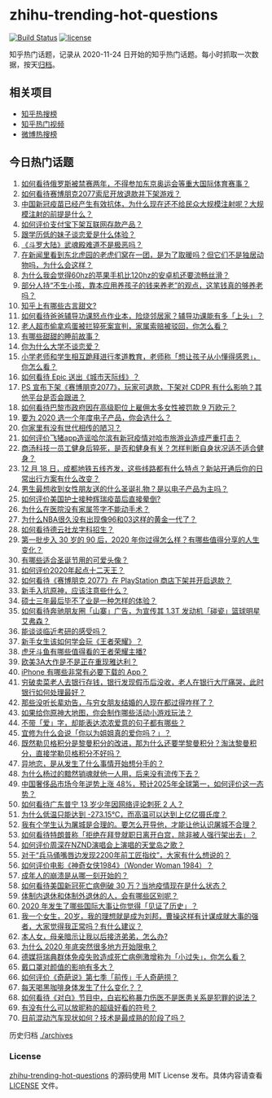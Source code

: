 # zhihu-trending-hot-questions

[![Build Status](https://github.com/justjavac/zhihu-trending-hot-questions/workflows/ci/badge.svg?branch=master)](https://github.com/justjavac/zhihu-trending-hot-questions/actions)
[![license](https://img.shields.io/github/license/justjavac/zhihu-trending-hot-questions)](https://github.com/justjavac/zhihu-trending-hot-questions/blob/master/LICENSE)

知乎热门话题，记录从 2020-11-24 日开始的知乎热门话题。每小时抓取一次数据，按天[归档](./archives)。

## 相关项目

- [知乎热搜榜](https://github.com/justjavac/zhihu-trending-top-search)
- [知乎热门视频](https://github.com/justjavac/zhihu-trending-hot-video)
- [微博热搜榜](https://github.com/justjavac/weibo-trending-hot-search)

## 今日热门话题

<!-- BEGIN -->
<!-- 最后更新时间 Sat Dec 19 2020 05:01:23 GMT+0800 (CST) -->
1. [如何看待俄罗斯被禁赛两年，不得参加东京奥运会等重大国际体育赛事？](https://www.zhihu.com/question/435327527)
1. [如何看待赛博朋克2077索尼开放退款并下架游戏？](https://www.zhihu.com/question/435363731)
1. [中国新冠疫苗已经产生有效抗体，为什么现在还不给民众大规模注射呢？大规模注射的前提是什么？](https://www.zhihu.com/question/431748876)
1. [如何评价支付宝下架互联网存款产品？](https://www.zhihu.com/question/435363229)
1. [跟学历低的妹子谈恋爱是什么体验？](https://www.zhihu.com/question/31070823)
1. [《斗罗大陆》武魂殿难道不是极恶吗？](https://www.zhihu.com/question/434900268)
1. [在新闻里看到东北虎园的老虎们窝在一团，是为了取暖吗？但它们不是独居动物吗，为什么会这样？](https://www.zhihu.com/question/435127400)
1. [为什么我会觉得60hz的苹果手机比120hz的安卓机还要流畅丝滑？](https://www.zhihu.com/question/426473871)
1. [部分人持“不生小孩，靠本应用养孩子的钱来养老”的观点，这笔钱真的够养老吗？](https://www.zhihu.com/question/428647620)
1. [知乎上有哪些古言甜文?](https://www.zhihu.com/question/415634617)
1. [如何看待爸爸辅导功课怒点作业本，险烧邻居家？辅导功课能有多「上头」？](https://www.zhihu.com/question/435380756)
1. [老人超市偷拿鸡蛋被拦猝死案宣判，家属索赔被驳回，你怎么看？](https://www.zhihu.com/question/435361432)
1. [有哪些甜甜的睡前故事？](https://www.zhihu.com/question/56998947)
1. [你为什么大学不谈恋爱？](https://www.zhihu.com/question/281437650)
1. [小学老师和学生相互跪拜进行孝道教育，老师称「想让孩子从小懂得感恩」，你怎么看？](https://www.zhihu.com/question/435248534)
1. [如何看待 Epic 送出《城市天际线》？](https://www.zhihu.com/question/435375367)
1. [PS 宣布下架《赛博朋克2077》，玩家可退款，下架对 CDPR 有什么影响？其他平台是否会跟进？](https://www.zhihu.com/question/435381558)
1. [如何看待巴黎市政府因在高级职位上雇佣太多女性被罚款 9 万欧元？](https://www.zhihu.com/question/435098237)
1. [要为 2020 选一个年度电子产品，你会选什么？](https://www.zhihu.com/question/434977165)
1. [你家里有没有世代相传的陋习？](https://www.zhihu.com/question/428104481)
1. [如何评价飞猪app造谣哈尔滨有新冠疫情对哈市旅游业造成严重打击？](https://www.zhihu.com/question/435333197)
1. [商汤科技一员工健身后猝死，是否和健身有关？怎样判断自身状况适不适合健身？](https://www.zhihu.com/question/435421401)
1. [12 月 18 日，成都地铁五线齐发，这些线路都有什么特点？新站开通后你的日常出行方案有什么改变？](https://www.zhihu.com/question/435294682)
1. [男生最想收到女性朋友送的什么圣诞礼物？是以电子产品为主吗？](https://www.zhihu.com/question/434228572)
1. [如何评价美国护士接种辉瑞疫苗后直接晕倒?](https://www.zhihu.com/question/435425447)
1. [为什么在医院没有家属签字不能动手术？](https://www.zhihu.com/question/20262131)
1. [为什么NBA很久没有出现像96和03这样的黄金一代了？](https://www.zhihu.com/question/430356326)
1. [如何看待德云社龙字科招生？](https://www.zhihu.com/question/435367805)
1. [第一批步入 30 岁的 90 后，2020 年你过得怎么样？有哪些值得分享的人生变化？](https://www.zhihu.com/question/435391542)
1. [有哪些适合圣诞节用的可爱头像？](https://www.zhihu.com/question/306838831)
1. [如何评价2020年起点十二天王？](https://www.zhihu.com/question/435378328)
1. [如何看待《赛博朋克 2077》在 PlayStation 商店下架并开启退款？](https://www.zhihu.com/question/435367327)
1. [新手入坑原神，应该注意些什么？](https://www.zhihu.com/question/434550697)
1. [硕士三年最后毕不了业是一种怎样的体验？](https://www.zhihu.com/question/269062097)
1. [如何看待奔驰朋友圈「山寨」广告，为宣传其 1.3T 发动机「碰瓷」篮球明星艾弗森？](https://www.zhihu.com/question/435364077)
1. [能谈谈临近考研的感受吗？](https://www.zhihu.com/question/433746839)
1. [新手女生该如何学会玩《王者荣耀》？](https://www.zhihu.com/question/314613607)
1. [虎牙斗鱼有哪些值得看的王者荣耀主播?](https://www.zhihu.com/question/434331729)
1. [欧美3A大作是不是正在重现雅达利？](https://www.zhihu.com/question/434606154)
1. [iPhone 有哪些非常有必要下载的 App？](https://www.zhihu.com/question/28306141)
1. [穷破卖菜老人去银行存钱，银行发现假币后没收，老人在银行大厅痛哭，此时银行如何处理最好？](https://www.zhihu.com/question/434730115)
1. [那些没听长辈劝告，与穷女朋友结婚的人现在都过得咋样了？](https://www.zhihu.com/question/274465691)
1. [如果给你原神大地图，你会制作哪些活动小游戏玩法？](https://www.zhihu.com/question/433273032)
1. [不带「爱」字，却能表达浓浓爱意的句子都有哪些？](https://www.zhihu.com/question/405890769)
1. [宜修为什么会说「你以为姐姐真的爱你吗？」？](https://www.zhihu.com/question/426404843)
1. [既然勒贝格积分是黎曼积分的改进，那为什么还要学黎曼积分？淘汰黎曼积分，直接学勒贝格积分不好吗？](https://www.zhihu.com/question/435205138)
1. [异地恋，是从发生了什么事情开始想分手的？](https://www.zhihu.com/question/433427897)
1. [为什么杨过的黯然销魂就他一人用，后来没有流传下去？](https://www.zhihu.com/question/55826813)
1. [中国奢侈品市场今年逆势上涨 48%，预计2025年全球第一，如何评价这一态势？](https://www.zhihu.com/question/435270040)
1. [如何看待广东普宁 13 岁少年因网络评论刺死 2 人？](https://www.zhihu.com/question/435408668)
1. [为什么低温只能达到 -273.15℃，而高温可以达到上亿亿摄氏度？](https://www.zhihu.com/question/405858890)
1. [我有个学生认为屠城是合理的。要怎么开导他，才能让他认识屠城不合理？](https://www.zhihu.com/question/434467214)
1. [如何看待特朗普称「拒绝在拜登就职日离开白宫，除非被人强行架出去」？](https://www.zhihu.com/question/435351079)
1. [如何评价周深在NZND演唱会上演唱的天堂岛之歌？](https://www.zhihu.com/question/435410168)
1. [对于“兵马俑嘴唇边发现2200年前工匠指纹”，大家有什么想说的？](https://www.zhihu.com/question/435177701)
1. [如何评价电影《神奇女侠1984》（Wonder Woman 1984）？](https://www.zhihu.com/question/431434430)
1. [成年人的崩溃是从哪一刻开始的？](https://www.zhihu.com/question/313655517)
1. [如何看待美国新冠死亡病例破 30 万？当地疫情现在是什么状态？](https://www.zhihu.com/question/435059727)
1. [体制内退休和体制外退休的人，会有哪些区别呢？](https://www.zhihu.com/question/435026001)
1. [2020 年发生了哪些国际大事让你觉得「见证了历史」？](https://www.zhihu.com/question/435217794)
1. [我一个女生，20岁，我的理想就是成为刘邦，曹操这样有计谋成就大事的强者，大家觉得我正常吗？有什么建议？](https://www.zhihu.com/question/434217178)
1. [本人女，母亲暗示让我以后接济弟弟，怎么办?](https://www.zhihu.com/question/429839582)
1. [为什么 2020 年底突然很多地方开始限电？](https://www.zhihu.com/question/434800740)
1. [德媒将瑞典群体免疫失败造成死亡病例激增称为「小过失」，你怎么看？](https://www.zhihu.com/question/435356865)
1. [戴口罩对颜值的影响有多大？](https://www.zhihu.com/question/378541354)
1. [如何评价《奇葩说》第七季「前传」千人奇葩捞？](https://www.zhihu.com/question/434817235)
1. [每天喝黑咖啡身体发生了什么变化？？](https://www.zhihu.com/question/288019786)
1. [如何看待《对白》节目中，白岩松称暴力伤医不是医患关系是犯罪的说法？](https://www.zhihu.com/question/435304124)
1. [有没有什么可以放昵称的超级好看的符号？](https://www.zhihu.com/question/326609532)
1. [目前混动汽车现状如何？技术是最成熟的阶段了吗？](https://www.zhihu.com/question/356407440)
<!-- END -->

历史归档 [./archives](./archives)

### License

[zhihu-trending-hot-questions](https://github.com/justjavac/zhihu-trending-hot-questions) 的源码使用 MIT License 发布。具体内容请查看 [LICENSE](./LICENSE) 文件。

